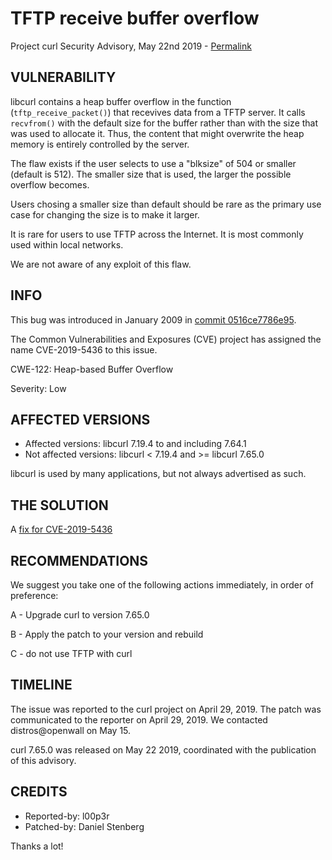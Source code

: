 TFTP receive buffer overflow
============================

Project curl Security Advisory, May 22nd 2019 -
[Permalink](https://curl.se/docs/CVE-2019-5436.html)

VULNERABILITY
-------------

libcurl contains a heap buffer overflow in the function
(`tftp_receive_packet()`) that recevives data from a TFTP server. It calls
`recvfrom()` with the default size for the buffer rather than with the size
that was used to allocate it. Thus, the content that might overwrite the heap
memory is entirely controlled by the server.

The flaw exists if the user selects to use a "blksize" of 504 or smaller
(default is 512). The smaller size that is used, the larger the possible
overflow becomes.

Users chosing a smaller size than default should be rare as the primary use
case for changing the size is to make it larger.

It is rare for users to use TFTP across the Internet. It is most commonly used
within local networks.

We are not aware of any exploit of this flaw.

INFO
----

This bug was introduced in January 2009 in
[commit 0516ce7786e95](https://github.com/curl/curl/commit/0516ce7786e95).

The Common Vulnerabilities and Exposures (CVE) project has assigned the name
CVE-2019-5436 to this issue.

CWE-122: Heap-based Buffer Overflow

Severity: Low

AFFECTED VERSIONS
-----------------

- Affected versions: libcurl 7.19.4 to and including 7.64.1
- Not affected versions: libcurl < 7.19.4 and >= libcurl 7.65.0

libcurl is used by many applications, but not always advertised as such.

THE SOLUTION
------------

A [fix for CVE-2019-5436](https://github.com/curl/curl/commit/2576003415625d7b5f0e390902f8097830b82275)

RECOMMENDATIONS
--------------

We suggest you take one of the following actions immediately, in order of
preference:

 A - Upgrade curl to version 7.65.0

 B - Apply the patch to your version and rebuild

 C - do not use TFTP with curl

TIMELINE
--------

The issue was reported to the curl project on April 29, 2019. The patch was
communicated to the reporter on April 29, 2019. We contacted distros@openwall
on May 15.

curl 7.65.0 was released on May 22 2019, coordinated with the publication of
this advisory.

CREDITS
-------

- Reported-by: l00p3r
- Patched-by: Daniel Stenberg

Thanks a lot!
